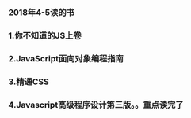 ###  2018年4-5读的书

### 1.你不知道的JS上卷
### 2.JavaScript面向对象编程指南
### 3.精通CSS
### 4.Javascript高级程序设计第三版。。重点读完了
